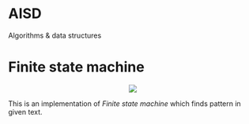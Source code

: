 # AISD
Algorithms &amp; data structures

# Finite state machine

<p align="center">
  <img src="https://user-images.githubusercontent.com/80395610/152018491-bf0dfcec-9669-45ad-ba9f-09fbb55707de.png">      
</p>


This is an implementation of _Finite state machine_ which finds pattern in given text.


